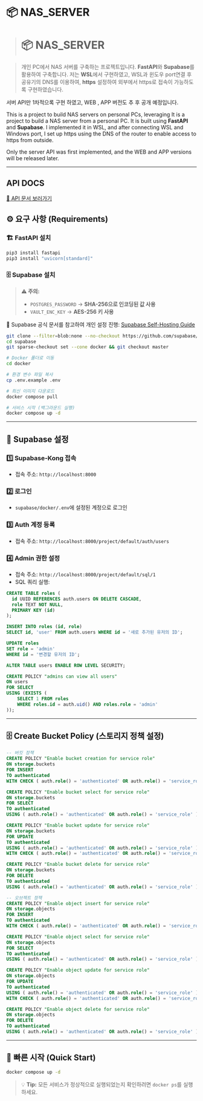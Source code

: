 # 📦 NAS_SERVER

> # 📦 NAS_SERVER

> 개인 PC에서 NAS 서버를 구축하는 프로젝트입니다. **FastAPI**와 **Supabase**를 활용하여 구축합니다. 저는 **WSL**에서 구현하였고, WSL과 윈도우 port연결 후 공유기의 DNS를 이용하여, **https** 설정하여 외부에서 https로 접속이 가능하도록 구현하였습니다.

서버 API만 1차적으록 구현 하였고, WEB , APP 버전도 추 후 공개 예정입니다.

This is a project to build NAS servers on personal PCs, leveraging 
It is a project to build a NAS server from a personal PC. It is built using **FastAPI** and **Supabase**. I implemented it in WSL, and after connecting WSL and Windows port, I set up https using the DNS of the router to enable access to https from outside.

Only the server API was first implemented, and the WEB and APP versions will be released later.

---

## API DOCS

[📄 API 문서 보러가기](https://docs.google.com/spreadsheets/d/e/2PACX-1vTUklq0EeNiHzqqw37IvZkHaM6BSG68wkQzLh1aZJ8S8_HZM9OoJhJfFRE-KMAV0JKi65dJ_NdO5DzS/pubhtml?gid=481048107&single=true)

## ⚙️ 요구 사항 (Requirements)

### 🏗 FastAPI 설치
```bash
pip3 install fastapi
pip3 install "uvicorn[standard]"
```

### 🗄 Supabase 설치

> **⚠️ 주의:**
> - `POSTGRES_PASSWORD` → **SHA-256으로 인코딩된 값 사용**
> - `VAULT_ENC_KEY` → **AES-256 키 사용**

📌 Supabase 공식 문서를 참고하여 개인 설정 진행: [Supabase Self-Hosting Guide](https://supabase.com/docs/guides/self-hosting/docker)

```bash
git clone --filter=blob:none --no-checkout https://github.com/supabase/supabase
cd supabase
git sparse-checkout set --cone docker && git checkout master

# Docker 폴더로 이동
cd docker

# 환경 변수 파일 복사
cp .env.example .env

# 최신 이미지 다운로드
docker compose pull

# 서비스 시작 (백그라운드 실행)
docker compose up -d
```

---

## 🔑 Supabase 설정

### 1️⃣ **Supabase-Kong 접속**
- 접속 주소: `http://localhost:8000`

### 2️⃣ **로그인**
- `supabase/docker/.env`에 설정된 계정으로 로그인

### 3️⃣ **Auth 계정 등록**
- 접속 주소: `http://localhost:8000/project/default/auth/users`

### 4️⃣ **Admin 권한 설정**
- 접속 주소: `http://localhost:8000/project/default/sql/1`
- SQL 쿼리 실행:

```sql
CREATE TABLE roles (
  id UUID REFERENCES auth.users ON DELETE CASCADE,
  role TEXT NOT NULL,
  PRIMARY KEY (id)
);

INSERT INTO roles (id, role)
SELECT id, 'user' FROM auth.users WHERE id = '새로 추가된 유저의 ID';

UPDATE roles
SET role = 'admin'
WHERE id = '변경할 유저의 ID';

ALTER TABLE users ENABLE ROW LEVEL SECURITY;

CREATE POLICY "admins can view all users"
ON users
FOR SELECT
USING (EXISTS (
    SELECT 1 FROM roles
    WHERE roles.id = auth.uid() AND roles.role = 'admin'
));
```

---

## 🗄 Create Bucket Policy (스토리지 정책 설정)

```sql
-- 버킷 정책
CREATE POLICY "Enable bucket creation for service role"
ON storage.buckets
FOR INSERT
TO authenticated
WITH CHECK ( auth.role() = 'authenticated' OR auth.role() = 'service_role' );

CREATE POLICY "Enable bucket select for service role"
ON storage.buckets
FOR SELECT
TO authenticated
USING ( auth.role() = 'authenticated' OR auth.role() = 'service_role' );

CREATE POLICY "Enable bucket update for service role"
ON storage.buckets
FOR UPDATE
TO authenticated
USING ( auth.role() = 'authenticated' OR auth.role() = 'service_role' )
WITH CHECK ( auth.role() = 'authenticated' OR auth.role() = 'service_role' );

CREATE POLICY "Enable bucket delete for service role"
ON storage.buckets
FOR DELETE
TO authenticated
USING ( auth.role() = 'authenticated' OR auth.role() = 'service_role' );

-- 오브젝트 정책
CREATE POLICY "Enable object insert for service role"
ON storage.objects
FOR INSERT
TO authenticated
WITH CHECK ( auth.role() = 'authenticated' OR auth.role() = 'service_role' );

CREATE POLICY "Enable object select for service role"
ON storage.objects
FOR SELECT
TO authenticated
USING ( auth.role() = 'authenticated' OR auth.role() = 'service_role' );

CREATE POLICY "Enable object update for service role"
ON storage.objects
FOR UPDATE
TO authenticated
USING ( auth.role() = 'authenticated' OR auth.role() = 'service_role' )
WITH CHECK ( auth.role() = 'authenticated' OR auth.role() = 'service_role' );

CREATE POLICY "Enable object delete for service role"
ON storage.objects
FOR DELETE
TO authenticated
USING ( auth.role() = 'authenticated' OR auth.role() = 'service_role' );
```

---

## 🚀 빠른 시작 (Quick Start)

```bash
docker compose up -d
```

> 💡 **Tip:** 모든 서비스가 정상적으로 실행되었는지 확인하려면 `docker ps`를 실행하세요.


